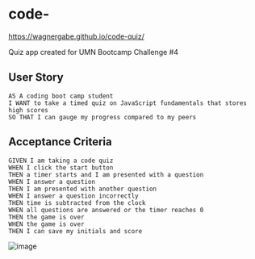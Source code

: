 # code-
https://wagnergabe.github.io/code-quiz/

Quiz app created for UMN Bootcamp Challenge #4

## User Story

```
AS A coding boot camp student
I WANT to take a timed quiz on JavaScript fundamentals that stores high scores
SO THAT I can gauge my progress compared to my peers
```


## Acceptance Criteria

```
GIVEN I am taking a code quiz
WHEN I click the start button
THEN a timer starts and I am presented with a question
WHEN I answer a question
THEN I am presented with another question
WHEN I answer a question incorrectly
THEN time is subtracted from the clock
WHEN all questions are answered or the timer reaches 0
THEN the game is over
WHEN the game is over
THEN I can save my initials and score
```
![image](https://user-images.githubusercontent.com/102180936/170517551-2d8f9d58-f49e-47ae-96f0-dc0c01fb1312.png)


